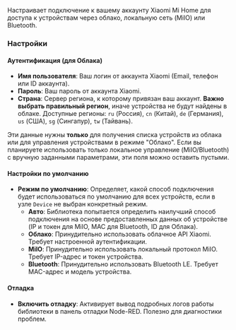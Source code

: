 <!-- markdownlint-disable-file MD041 -->
Настраивает подключение к вашему аккаунту Xiaomi Mi Home для доступа к
устройствам через облако, локальную сеть (MiIO) или Bluetooth.

### Настройки

#### Аутентификация (для Облака)

- **Имя пользователя**: Ваш логин от аккаунта Xiaomi (Email, телефон или ID аккаунта).
- **Пароль**: Ваш пароль от аккаунта Xiaomi.
- **Страна**: Сервер региона, к которому привязан ваш аккаунт.
**Важно выбрать правильный регион**, иначе устройства не будут найдены в облаке.
Доступные регионы:
`ru` (Россия), `cn` (Китай), `de` (Германия), `us` (США), `sg` (Сингапур), `tw` (Тайвань).

Эти данные нужны **только** для получения списка устройств из облака или для
управления устройствами в режиме "Облако". Если вы планируете использовать
только локальное управление (MiIO/Bluetooth) с вручную заданными параметрами,
эти поля можно оставить пустыми.

#### Настройки по умолчанию

- **Режим по умолчанию**: Определяет, какой способ подключения будет использоваться
по умолчанию для всех устройств, если в узле `Device` не выбран конкретный режим.
  - **Авто**: Библиотека попытается определить наилучший способ подключения на основе
  предоставленных данных об устройстве
  (IP и токен для MiIO, MAC для Bluetooth, ID для Облака).
  - **Облако**: Принудительно использовать облачное API Xiaomi.
  Требует настроенной аутентификации.
  - **MiIO**: Принудительно использовать локальный протокол MiIO.
  Требует IP-адрес и токен устройства.
  - **Bluetooth**: Принудительно использовать Bluetooth LE.
  Требует MAC-адрес и модель устройства.

#### Отладка

- **Включить отладку**: Активирует вывод подробных логов работы библиотеки в
панель отладки Node-RED. Полезно для диагностики проблем.
